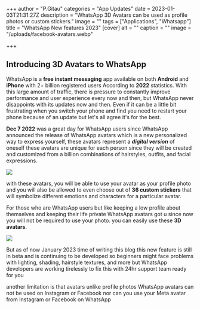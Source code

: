 +++
author = "P.Gitau"
categories = "App Updates"
date = 2023-01-03T21:31:27Z
description = "WhatsApp 3D Avatars can be used as profile photos or custom stickers."
image = ""
tags = ["Applications", "Whatsapp"]
title = "WhatsApp New features 2023"
[cover]
alt = ""
caption = ""
image = "/uploads/facebook-avatars.webp"

+++
## Introducing 3D Avatars to WhatsApp

WhatsApp is a **free instant messaging** app available on both **Android** and **iPhone** with 2+ billion registered users According to **2022** statistics. With this large amount of traffic, there is pressure to constantly improve performance and user experience every now and then, but WhatsApp never disappoints with its updates now and then. Even if it can be a little bit frustrating when you switch your phone and find you need to restart your phone because of an update but let's all agree it's for the best.

**Dec 7 2022** was a great day for WhatsApp users since WhatsApp announced the release of WhatsApp avatars which is a new personalized way to express yourself, these avatars represent a **_digital version_** of oneself these avatars are unique for each person since they will be created and customized from a billion combinations of hairstyles, outfits, and facial expressions.

![](/uploads/01_avatar-sticker-pack.webp)

with these avatars, you will be able to use your avatar as your profile photo and you will also be allowed to even choose out of **36 custom stickers** that will symbolize different emotions and characters for a particular avatar.

For those who are WhatsApp users but like keeping a low profile about themselves and keeping their life private WhatsApp avatars got u since now you will not be required to use your photo. you can easily use these **3D avatars**. 

![](/uploads/02_avatars-in-chat.webp)

But as of now January 2023 time of writing this blog this new feature is still in beta and is continuing to be developed so beginners might face problems with lighting, shading, hairstyle textures, and more but WhatsApp developers are working tirelessly to fix this with 24hr support team ready for you

another limitation is that avatars unlike profile photos WhatsApp avatars can not be used on Instagram or Facebook nor can you use your Meta avatar from Instagram or Facebook on WhatsApp